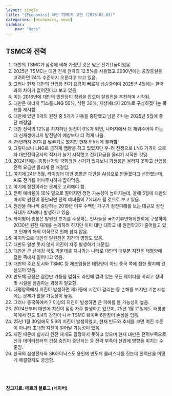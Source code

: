 ```yaml
---
layout: single
title: "[Economics] 대만 TSMC의 고민 (2025.02.03)"
categories: [economics, news]
sidebar:
    nav: "docs"
---
```


## TSMC와 전력
1. 대만의 TSMC가 삼성에 비해 가졌던 것은 낮은 전기요금이었음.
1. 2025년 TSMC는 대만 전체 전력의 12.5%를 사용했고 2030년에는 공장증설을 고려하면 24% 수준까지 오른다고 보고 있음.
1. 그러나 현재 대만의 산업용 전기 요금이 빠르게 상승중이며 2025년 4월에는 한국과의 차이가 없어진다고 보고 있음.
1. 이는 2016년에 대만의 민진당이 정권을 잡으며 탈원전을 추진하며 시작됨.
1. 대만은 에너지 믹스를 LNG 50%, 석탄 30%, 재생에너지 20%로 구성하겠다는 목표를 제시함.
1. 대만에 있던 6개의 원전 중 5개가 가동을 중단했고 남은 하나는 2025년 5월에 중단 예정임.
1. 대만 전력의 12%를 차지하던 원전이 0%가 되면, 나머지에서 더 채워주어야 하는데 신재생에너지 발전량이 예상보다 더 적게 나옴.
1. 25년까지 20%를 맞추기로 했지만 현재 9.5%에 불과함.
1. 그렇다보니 LNG로 급하게 땜빵을 하고 있었지만 우-러 전쟁으로 LNG 가격이 오르자 대만전력공사의 적자가 늘기 시작했고 전기요금을 올리기 시작한 것임.
1. 2024년에는 총통선거와 국회의원 선거가 있다보니 가정용은 올리지 못하고 산업용 전력 요금만 올리게 된 배경임. 
1. 여기에 24년 5월, 라이칭더 대만 총통은 대만을 AI섬으로 만들겠다고 선언했는데, AI도 전기를 어마무시하게 잡아먹음.
1. 여기에 정전이라는 문제도 고려해야 함.
1. 전력 예비율이 10% 밑으로 떨어지면 정전 가능성이 높아지는데, 올해 5월에 대만의 마지막 원전이 중단되면 전력 예비율이 7%대가 될 것으로 보고 있음.
1. 원전을 하나씩 중단하는 2019년 이후 수백만 가구가 정전피해를 보는 대규모 정전사태가 4차례나 발생하고 있음.
1. 라이칭더 총통은 탈원전 포기를 주장하는 인사들을 국가기후변화위원회에 구성하며 2030년 원전 재개를 논의하려 하지만 이미 대만 대학교 내 원전학과가 줄어들고 있고 인재의 해외 이직으로 인해 쉽지 않음.
1. 마지막으로 대만의 탈원전은 지진의 영향도 있음.
1. 대만도 일본 못지 않게 지진이 자주 발생하기 때문임.
1. 대만은 큰 산매깅 국토 가운데를 지나가는 나라로 대만의 대부분 지진은 태평양에 접한 쪽에서 일어나고 있음.
1. 대만의 주요 도시와 TSMC 등 제조업들은 태평양이 아닌 중국 쪽에 접한 평지에 건설되어 있음.
1. 반도체 공정은 잠깐만 가동을 멈춰도 라인에 깔려 있는 모든 웨이퍼를 버리고 장비 및 시설을 점검하는 과정이 필요함.
1. 태평양쪽에서 지진이 발생하면 재가동에 시간이 걸리는 등 손해를 보지만 기본시설에는 문제가 없을 가능성이 높음.
1. 그러나 중국쪽에서 7 이상의 지진이 발생하면 큰 피해를 볼 가능성이 높음.
1. 2024년부터 대만에 지진이 점점 자주 발생하고 있으며, 25년 1월 21일에도 태평양쪽에서 진도 6.4의 강진이 나서 TSMC 웨이퍼 6만장이 손상을 입음.
1. 25년 1월 30일에도 5.6의 지진이 발생하였고, 현재 빈도와 추세를 보면 여진 수준이 아니라 초대형 지진이 일어날 가능성이 있음.
1. 지진 때문에 쉽사리 원전 재개도 결정하지 못하고 있으며 현재 대만은 전력부족으로 신규 데이터센터의 건설 승인이 중단되는 등 전력 부족이 산업에 영향을 미치는 수준임.
1. 한국의 삼성전자와 SK하이닉스도 용인에 반도체 클러스터를 짓는데 전력난을 어떻게 해결할지도 궁금함.


<br/>
<br/>

#### 참고자료: 메르의 블로그 (네이버) 